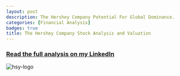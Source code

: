 ```yaml
---
layout: post
description: The Hershey Company Potential For Global Dominance.
categories: [Financial Analysis] 
badges: true
title: The Hershey Company Stock Analysis and Valuation
---
```


### [Read the full analysis on my LinkedIn](https://www.linkedin.com/pulse/hershey-company-potential-global-dominance-mbarak-abubakar-bxh5f/?trackingId=lFolM2zUSO2fJGydpp40YQ%3D%3D)
![hsy-logo](https://www.hersheyland.ca/content/dam/hersheyland_canada/en_ca/our-brands/brand-tiles/brand-tiles-hersheys.png?im=Resize=(176))
